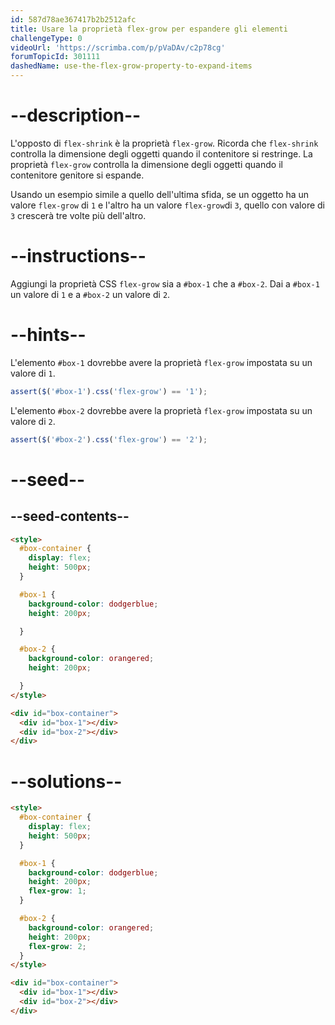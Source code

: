 ```yaml
---
id: 587d78ae367417b2b2512afc
title: Usare la proprietà flex-grow per espandere gli elementi
challengeType: 0
videoUrl: 'https://scrimba.com/p/pVaDAv/c2p78cg'
forumTopicId: 301111
dashedName: use-the-flex-grow-property-to-expand-items
---
```


# --description--

L'opposto di `flex-shrink` è la proprietà `flex-grow`. Ricorda che `flex-shrink` controlla la dimensione degli oggetti quando il contenitore si restringe. La proprietà `flex-grow` controlla la dimensione degli oggetti quando il contenitore genitore si espande.

Usando un esempio simile a quello dell'ultima sfida, se un oggetto ha un valore `flex-grow` di `1` e l'altro ha un valore `flex-grow`di `3`, quello con valore di `3` crescerà tre volte più dell'altro.

# --instructions--

Aggiungi la proprietà CSS `flex-grow` sia a `#box-1` che a `#box-2`. Dai a `#box-1` un valore di `1` e a `#box-2` un valore di `2`.

# --hints--

L'elemento `#box-1` dovrebbe avere la proprietà `flex-grow` impostata su un valore di `1`.

```js
assert($('#box-1').css('flex-grow') == '1');
```

L'elemento `#box-2` dovrebbe avere la proprietà `flex-grow` impostata su un valore di `2`.

```js
assert($('#box-2').css('flex-grow') == '2');
```

# --seed--

## --seed-contents--

```html
<style>
  #box-container {
    display: flex;
    height: 500px;
  }

  #box-1 {
    background-color: dodgerblue;
    height: 200px;

  }

  #box-2 {
    background-color: orangered;
    height: 200px;

  }
</style>

<div id="box-container">
  <div id="box-1"></div>
  <div id="box-2"></div>
</div>
```

# --solutions--

```html
<style>
  #box-container {
    display: flex;
    height: 500px;
  }

  #box-1 {
    background-color: dodgerblue;
    height: 200px;
    flex-grow: 1;
  }

  #box-2 {
    background-color: orangered;
    height: 200px;
    flex-grow: 2;
  }
</style>

<div id="box-container">
  <div id="box-1"></div>
  <div id="box-2"></div>
</div>
```

